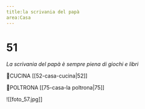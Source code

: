 ```yaml
---
title:la scrivania del papà
area:Casa
---
```

# 51
_La scrivania del papà è sempre piena di giochi e libri_

👀CUCINA [[52-casa-cucina|52]]

👀POLTRONA [[75-casa-la poltrona|75]]

![[foto_57.jpg]]